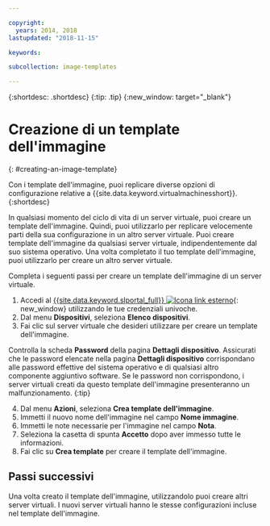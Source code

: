 ```yaml
---

copyright:
  years: 2014, 2018
lastupdated: "2018-11-15"

keywords:

subcollection: image-templates

---
```


{:shortdesc: .shortdesc}
{:tip: .tip}
{:new_window: target="_blank"}


# Creazione di un template dell'immagine
{: #creating-an-image-template}

Con i template dell'immagine, puoi replicare diverse opzioni di configurazione relative a {{site.data.keyword.virtualmachinesshort}}.
{:shortdesc}

In qualsiasi momento del ciclo di vita di un server virtuale, puoi creare un template dell'immagine. Quindi, puoi utilizzarlo per replicare velocemente parti della sua configurazione in un altro server virtuale. Puoi creare template dell'immagine da qualsiasi server virtuale, indipendentemente dal suo sistema operativo. Una volta completato il tuo template dell'immagine, puoi utilizzarlo per creare un altro server virtuale.

Completa i seguenti passi per creare un template dell'immagine di un server virtuale.

1. Accedi al [{{site.data.keyword.slportal_full}} ![Icona link esterno](../../icons/launch-glyph.svg "Icona link esterno")](https://control.softlayer.com/){: new_window} utilizzando le tue credenziali univoche.
2. Dal menu **Dispositivi**, seleziona **Elenco dispositivi**.
3. Fai clic sul server virtuale che desideri utilizzare per creare un template dell'immagine.

  Controlla la scheda **Password** della pagina **Dettagli dispositivo**. Assicurati che le password elencate nella pagina **Dettagli dispositivo** corrispondano alle password effettive del sistema operativo e di qualsiasi altro componente aggiuntivo software. Se le password non corrispondono, i server virtuali creati da questo template dell'immagine presenteranno un malfunzionamento.
  {:tip}

4. Dal menu **Azioni**, seleziona **Crea template dell'immagine**.
5. Immetti il nuovo nome dell'immagine nel campo **Nome immagine**.
6. Immetti le note necessarie per l'immagine nel campo **Nota**.
7. Seleziona la casetta di spunta **Accetto** dopo aver immesso tutte le informazioni.
8. Fai clic su **Crea template** per creare il template dell'immagine.

## Passi successivi

Una volta creato il template dell'immagine, utilizzandolo puoi creare altri server virtuali. I nuovi
server virtuali hanno le stesse configurazioni incluse nel template dell'immagine.

